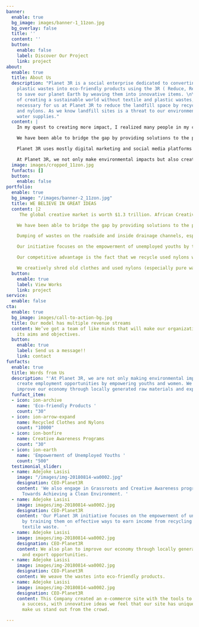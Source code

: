 ```yaml
---
banner:
  enable: true
  bg_image: images/banner-1_11zon.jpg
  bg_overlay: false
  title: ''
  content: ''
  button:
    enable: false
    label: Discover Our Project
    link: project
about:
  enable: true
  title: About Us
  description: "Planet 3R is a social enterprise dedicated to converting textile and
    plastic wastes into eco-friendly products using the 3R ( Reduce, Reuse, Recycle)
    to save our planet Earth by weaving them into innovative items. \n\nWith the vision
    of creating a sustainable world without textile and plastic wastes, it became
    necessary for us at Planet 3R to reduce the landfill space by recycling clothes
    and nylons. As we know landfill sites is a threat to our environment as well as
    water supplies."
  content: |
    In my quest to creating more impact, I realized many people in my community usually dump textile and plastic wastes by the roadside while some even go to the extent of burning them thereby depleting the ozone layer which is hazardous to our health and environment thus prompted me to use my weaving skills at Jokelinks to create an innovative solution by starting planet 3R initiative.

    We have been able to bridge the gap by providing solutions to the problems other existing solutions were not looking into.

    Planet 3R uses mostly digital marketing and social media platforms to market. This includes extensive promotion on Facebook, Instagram, and other relevant platforms. Planet 3R also participates in exhibitions and other forums to showcase its products.

    At Planet 3R, we not only make environmental impacts but also create employment opportunities by empowering youths. We also plan to improve our economy through locally generated raw materials and export opportunities
  image: images/cropped_11zon.jpg
  funfacts: []
  button:
    enable: false
portfolio:
  enable: true
  bg_image: "/images/banner-2_11zon.jpg"
  title: WE BELIEVE IN GREAT IDEAS
  content: |2
     The global creative market is worth $1.3 trillion. African Creative Industry is worth over $4.2 billion. With over 500million Africans in Diaspora and more than 30million tourists, we are targeting 2% of the total Africa market.

    We have been able to bridge the gap by providing solutions to the problems other existing solutions were not looking into.

    Dumping of wastes on the roadside and inside drainage channels, especially single-use plastics is currently one of the biggest environmental concerns. It causes groundwater pollution, marine pollution resulting in animal deaths, and many other adverse effects on the environment.

    Our initiative focuses on the empowerment of unemployed youths by training them on effective ways to earn income from recycling plastic and textile waste.  We weave the wastes into eco-friendly products. We also engage in Grassroots and Creative Awareness programs geared Towards Achieving a Clean Environment.

    Our competitive advantage is the fact that we recycle used nylons with locally made loom while creative hub, pearl recycling makes use of plastics and foreign machinery.

    We creatively shred old clothes and used nylons (especially pure water sachets) then weave them by converting them into finished products. These finished products are fashion wear, home decors, bags, accessories, etc.
  button:
    enable: true
    label: View Works
    link: project
service:
  enable: false
cta:
  enable: true
  bg_image: images/call-to-action-bg.jpg
  title: Our model has multiple revenue streams
  content: We’ve got a team of like minds that will make our organization achieve
    its aims and objectives.
  button:
    enable: true
    label: Send us a message!!
    link: contact
funfacts:
  enable: true
  title: Words from Us
  description: "'At Planet 3R, we are not only making environmental impacts but also
    create employment opportunities by empowering youths and women. We also plan to
    improve our economy through locally generated raw materials and export opportunities.'"
  funfact_item:
  - icon: ion-archive
    name: 'Eco-friendly Products '
    count: "30"
  - icon: ion-arrow-expand
    name: Recycled Clothes and Nylons
    count: "10000"
  - icon: ion-bonfire
    name: Creative Awareness Programs
    count: "30"
  - icon: ion-earth
    name: 'Empowerment of Unemployed Youths '
    count: "500"
  testimonial_slider:
  - name: Adejoke Lasisi
    image: "/images/img-20180814-wa0002.jpg"
    designation: CEO-Planet3R
    content: 'We also engage in Grassroots and Creative Awareness programs geared
      Towards Achieving a Clean Environment. '
  - name: Adejoke Lasisi
    image: images/img-20180814-wa0002.jpg
    designation: CEO-Planet3R
    content: 'Our Planet 3R initiative focuses on the empowerment of unemployed youths
      by training them on effective ways to earn income from recycling plastic and
      textile waste.  '
  - name: Adejoke Lasisi
    image: images/img-20180814-wa0002.jpg
    designation: CEO-Planet3R
    content: We also plan to improve our economy through locally generated raw materials
      and export opportunities.
  - name: Adejoke Lasisi
    image: images/img-20180814-wa0002.jpg
    designation: CEO-Planet3R
    content: We weave the wastes into eco-friendly products.
  - name: Adejoke Lasisi
    image: images/img-20180814-wa0002.jpg
    designation: CEO-Planet3R
    content: This Company created an e-commerce site with the tools to make our business
      a success, with innovative ideas we feel that our site has unique elements that
      make us stand out from the crowd.

---
```

